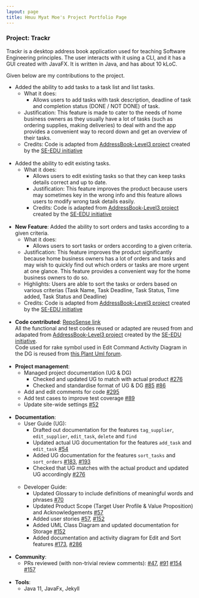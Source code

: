 ```yaml
---
layout: page
title: Hmuu Myat Moe's Project Portfolio Page
---
```


### Project: Trackr

Trackr is a desktop address book application used for teaching Software Engineering principles.
The user interacts with it using a CLI, and it has a GUI created with JavaFX. It is written in Java, and has about 10 kLoC.

Given below are my contributions to the project.

* Added the ability to add tasks to a task list and list tasks.
    * What it does:
        * Allows users to add tasks with task description, deadline of task and completion status (DONE / NOT DONE) of task.
    * Justification: This feature is made to cater to the needs of home business owners as they usually have a lot of tasks (such as ordering supplies, making deliveries) to deal with
      and the app provides a convenient way to record down and get an overview of their tasks.
    * Credits: Code is adapted from [AddressBook-Level3 project](https://github.com/nus-cs2103-AY2223S2/tp) created by the [SE-EDU initiative](https://se-education.org)
<br><br>
* Added the ability to edit existing tasks.
    * What it does:
        * Allows users to edit existing tasks so that they can keep tasks details correct and up to date.
        * Justification: This feature improves the product because users may sometimes key in the wrong info
          and this feature allows users to modify wrong task details easily.
        * Credits: Code is adapted from [AddressBook-Level3 project](https://github.com/nus-cs2103-AY2223S2/tp) created by the [SE-EDU initiative](https://se-education.org)
<br><br>
* **New Feature**: Added the ability to sort orders and tasks according to a given criteria.
    * What it does:
        * Allows users to sort tasks or orders according to a given criteria.
    * Justification: This feature improves the product significantly because home business owners has a lot of orders and tasks
      and may wish to quickly find out which orders or tasks are more urgent at one glance.
      This feature provides a convenient way for the home business owners to do so.
    * Highlights: Users are able to sort the tasks or orders based on various criterias (Task Name, Task Deadline, Task Status, Time added, Task Status and Deadline)
    * Credits: Code is adapted from [AddressBook-Level3 project](https://github.com/nus-cs2103-AY2223S2/tp) created by the [SE-EDU initiative](https://se-education.org)
<br><br>
* **Code contributed**: [RepoSense link](https://nus-cs2103-ay2223s2.github.io/tp-dashboard/?search=hmuumyatmoe&breakdown=true)
<br>All the functional and test codes reused or adapted are reused from and adapated from [AddressBook-Level3 project](https://github.com/nus-cs2103-AY2223S2/tp) created by the [SE-EDU initiative](https://se-education.org).
<br>Code used for rake symbol used in Edit Command Activity Diagram in the DG is reused from [this Plant Uml forum](https://forum.plantuml.net/195/is-there-any-support-for-subactivity-or-the-rake-symbol).
<br><br>
* **Project management**:
    * Managed project documentation (UG & DG)
        * Checked and updated UG to match with actual product [\#276](https://github.com/AY2223S2-CS2103T-W15-2/tp/pull/276)
        * Checked and standardise format of UG & DG [\#85](https://github.com/AY2223S2-CS2103T-W15-2/tp/pull/85) [\#86](https://github.com/AY2223S2-CS2103T-W15-2/tp/pull/86)
    * Add and edit comments for code [\#295](https://github.com/AY2223S2-CS2103T-W15-2/tp/pull/295)
    * Add test cases to improve test coverage [\#89](https://github.com/AY2223S2-CS2103T-W15-2/tp/pull/89)
    * Update site-wide settings [#52](https://github.com/AY2223S2-CS2103T-W15-2/tp/pull/52)
<br><br>
* **Documentation**:
    * User Guide (UG):
        * Drafted out documentation for the features `tag_supplier`, `edit_supplier`, `edit_task`, `delete` and `find`
        * Updated actual UG documentation for the features `add_task` and `edit_task` [\#54](https://github.com/AY2223S2-CS2103T-W15-2/tp/pull/54)
        * Added UG documentation for the features `sort_tasks` and `sort_orders` [\#183](https://github.com/AY2223S2-CS2103T-W15-2/tp/pull/183), [\#193](https://github.com/AY2223S2-CS2103T-W15-2/tp/pull/193)
        * Checked that UG matches with the actual product and updated UG accordingly [\#276](https://github.com/AY2223S2-CS2103T-W15-2/tp/pull/276)
    <br><br>
    * Developer Guide:
        * Updated Glossary to include definitions of meaningful words and phrases [\#70](https://github.com/AY2223S2-CS2103T-W15-2/tp/pull/70)
        * Updated Product Scope (Target User Profile & Value Proposition) and Acknowledgements [\#57](https://github.com/AY2223S2-CS2103T-W15-2/tp/pull/57)
        * Added user stories [\#57](https://github.com/AY2223S2-CS2103T-W15-2/tp/pull/57), [\#152](https://github.com/AY2223S2-CS2103T-W15-2/tp/pull/152)
        * Added UML Class Diagram and updated documentation for Storage [\#152](https://github.com/AY2223S2-CS2103T-W15-2/tp/pull/152)
        * Added documentation and activity diagram for Edit and Sort features [\#173](https://github.com/AY2223S2-CS2103T-W15-2/tp/pull/173), [\#286](https://github.com/AY2223S2-CS2103T-W15-2/tp/pull/286)
<br><br>
* **Community**:
    * PRs reviewed (with non-trivial review comments): [\#47](https://github.com/AY2223S2-CS2103T-W15-2/tp/pull/47), [\#91](https://github.com/AY2223S2-CS2103T-W15-2/tp/pull/91) [\#154](https://github.com/AY2223S2-CS2103T-W15-2/tp/pull/154) [\#157](https://github.com/AY2223S2-CS2103T-W15-2/tp/pull/157)
<br><br>
* **Tools**:
    * Java 11, JavaFx, Jekyll
